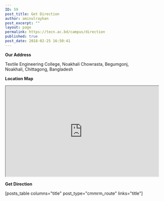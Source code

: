 ```yaml
---
ID: 59
post_title: Get Direction
author: aminulrayhan
post_excerpt: ""
layout: page
permalink: https://tecn.ac.bd/campus/direction
published: true
post_date: 2018-02-25 16:50:41
---
```

<strong>Our Address</strong>

Textile Engineering College, Noakhali
Chowrasta, Begumgonj, Noakhali, Chittagong, Bangladesh

<strong>Location Map</strong>
<iframe src="https://www.google.com/maps/d/embed?mid=1fTDD5Fywo9FaRorSO53U83BhBz6AQGyW" width="100%" height="300"></iframe>

<strong>Get Direction</strong>

[posts_table columns="title" post_type="cmmrm_route" links="title"]